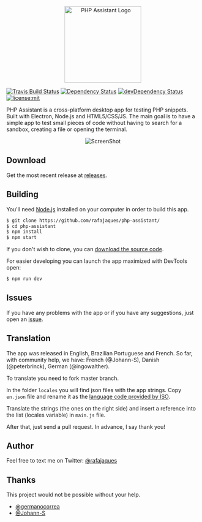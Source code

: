 <p align="center">
  <img width="200" src="https://raw.githubusercontent.com/rafajaques/php-assistant/master/app/gfx/readme/logo.png" alt="PHP Assistant Logo"/>
</p>

[![Travis Build Status](https://travis-ci.org/rafajaques/php-assistant.svg?branch=master)](https://travis-ci.org/rafajaques/php-assistant)
[![Dependency Status](https://david-dm.org/rafajaques/php-assistant.svg)](https://david-dm.org/rafajaques/php-assistant)
[![devDependency Status](https://david-dm.org/rafajaques/php-assistant/dev-status.svg)](https://david-dm.org/rafajaques/php-assistant#info=devDependencies)
[![license:mit](https://img.shields.io/badge/license-mit-blue.svg)](https://opensource.org/licenses/MIT)

PHP Assistant is a cross-platform desktop app for testing PHP snippets.
Built with Electron, Node.js and HTML5/CSS/JS.
The main goal is to have a simple app to test small pieces of code without having to search for a sandbox, creating a file or opening the terminal.

<p align="center">
  <img src="https://raw.githubusercontent.com/rafajaques/php-assistant/master/app/gfx/readme/screenshot.png" alt="ScreenShot"/>
</p>

## Download

Get the most recent release at [releases](https://github.com/rafajaques/php-assistant/releases).

## Building

You'll need [Node.js](https://nodejs.org) installed on your computer in order to build this app.

```bash
$ git clone https://github.com/rafajaques/php-assistant/
$ cd php-assistant
$ npm install
$ npm start
```

If you don't wish to clone, you can [download the source code](https://github.com/rafajaques/php-assistant/archive/master.zip).

For easier developing you can launch the app maximized with DevTools open:

```bash
$ npm run dev
```

## Issues

If you have any problems with the app or if you have any suggestions, just open an [issue](https://github.com/rafajaques/php-assistant/issues).

## Translation

The app was released in English, Brazilian Portuguese and French.
So far, with community help, we have: French (@Johann-S), Danish (@peterbrinck), German (@ingowalther).

To translate you need to fork master branch.

In the folder `locales` you will find json files with the app strings.
Copy `en.json` file and rename it as the [language code provided by ISO](http://www.lingoes.net/en/translator/langcode.htm).

Translate the strings (the ones on the right side) and insert a reference into the list (locales variable) in `main.js` file.

After that, just send a pull request. In advance, I say thank you!

## Author

Feel free to text me on Twitter: [@rafajaques](https://twitter.com/rafajaques)

## Thanks

This project would not be possible without your help.

- [@germanocorrea](https://github.com/germanocorrea)
- [@Johann-S](https://github.com/johann-s)
